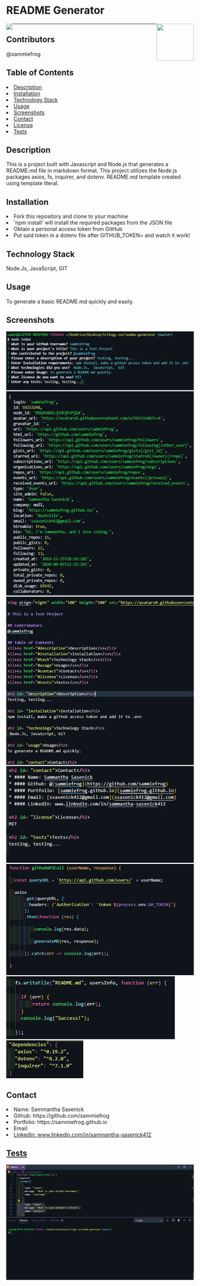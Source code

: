 # README Generator
<img align="left" src="https://img.shields.io/badge/License-MIT-green">
<img align="right" width="100" height="100" src="https://avatars0.githubusercontent.com/u/59233248?v=4"><hr>
  
## Contributors
@sammiefrog
    
## Table of Contents
<li><a href="#description">Description</a></li>  
<li><a href="#installation">Installation</a></li> 
<li><a href="#tech">Technology Stack</a></li> 
<li><a href="#usage">Usage</a></li> 
<li><a href="#screenshots">Screenshots</a></li> 
<li><a href="#contact">Contact</a></li> 
<li><a href="#license">License</a></li> 
<li><a href="#tests">Tests</a></li> 
  
<h2 id= "description">Description</h2>
This is a project built with Javascript and Node.js that generates a README.md file in markdown format. This project utilizes the Node.js packages axios, fs, inquirer, and dotenv. README.md template created using template literal.
  
<h2 id= "installation">Installation</h2>
<li>Fork this repository and clone to your machine  </li> 
<li>'npm install' will install the required packages from the JSON file</li> 
<li>Obtain a personal access token from GitHub  </li> 
<li>Put said token in a dotenv file after GITHUB_TOKEN= and watch it work!</li> 
    
<h2 id= "technology">Technology Stack</h2>
 Node.Js, JavaScript, GIT
  
<h2 id= "usage">Usage</h2>
To generate a basic README.md quickly and easily.

<h2 id= "screenshots">Screenshots</h2>
<img src="images/project-test-1.png">
<img src="images/project-test-2.png">
<img src="images/project-test-3.png">
<img src="images/project-test-4.png">
<img src="images/project-test-5.png">
<img src="images/project-test-6.png">
<img src="images/project-test-7.png">
  
<h2 id= "contact">Contact</h2>
<li>Name: Sammantha Sasenick</li> 
<li>Github: https://github.com/sammiefrog </li> 
<li>Portfolio: https://sammiefrog.github.io </li>
<li>Email: <a href="mailto:ssasenick412@gmail.com" target="_blank"></li> 
<li>LinkedIn: www.linkedin.com/in/sammantha-sasenick412</li> 
    
<h2 id= "tests">Tests</h2>
<img src="images/test-app.gif">

